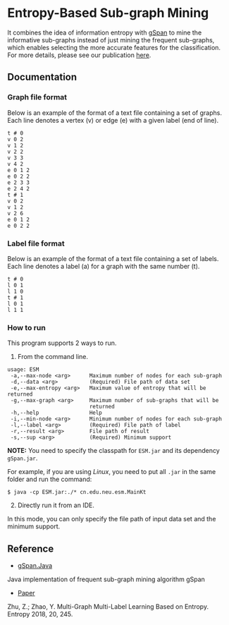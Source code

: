 # Entropy-Based Sub-graph Mining

It combines the idea of information entropy with [gSpan][gSpan.Java] to mine the informative sub-graphs instead of just mining the frequent sub-graphs, which enables selecting the more accurate features for the classification. For more details, please see our publication [here][Paper].

## Documentation

### Graph file format

Below is an example of the format of a text file containing a set of graphs. Each line denotes a vertex (v) or edge (e) with a given label (end of line).

```
t # 0
v 0 2
v 1 2
v 2 2
v 3 3
v 4 2
e 0 1 2
e 0 2 2
e 2 3 3
e 2 4 2
t # 1
v 0 2
v 1 2
v 2 6
e 0 1 2
e 0 2 2
```

### Label file format

Below is an example of the format of a text file containing a set of labels. Each line denotes a label (a) for a graph with the same number (t).

```
t # 0
l 0 1
l 1 0
t # 1
l 0 1
l 1 1
```

### How to run

This program supports 2 ways to run.

1. From the command line.

```
usage: ESM
 -a,--max-node <arg>      Maximum number of nodes for each sub-graph
 -d,--data <arg>          (Required) File path of data set
 -e,--max-entropy <arg>   Maximum value of entropy that will be returned
 -g,--max-graph <arg>     Maximum number of sub-graphs that will be
                          returned
 -h,--help                Help
 -i,--min-node <arg>      Minimum number of nodes for each sub-graph
 -l,--label <arg>         (Required) File path of label
 -r,--result <arg>        File path of result
 -s,--sup <arg>           (Required) Minimum support
 ```

 **NOTE:** You need to specify the classpath for `ESM.jar` and its dependency `gSpan.jar`.

 For example, if you are using *Linux*, you need to put all `.jar` in the same folder and run the command:

 ```
 $ java -cp ESM.jar:./* cn.edu.neu.esm.MainKt
 ```

2. Directly run it from an IDE.

In this mode, you can only specify the file path of input data set and the minimum support.

## Reference

- [gSpan.Java][gSpan.Java]

Java implementation of frequent sub-graph mining algorithm gSpan

- [Paper][Paper]

Zhu, Z.; Zhao, Y.	Multi-Graph Multi-Label Learning Based on Entropy. Entropy 2018, 20, 245.

[gSpan.Java]: https://github.com/TonyZZX/gSpan.Java
[Paper]: ../../../entropy-20-00245.pdf
